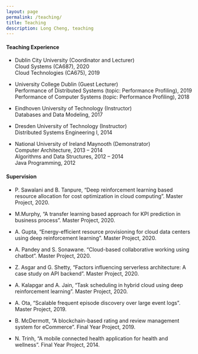 ```yaml
---
layout: page
permalink: /teaching/
title: Teaching
description: Long Cheng, teaching
---
```

#### **Teaching Experience**

- Dublin City University (Coordinator and Lecturer)<br>
Cloud Systems (CA687), 2020<br>
Cloud Technologies (CA675), 2019

- University College Dublin (Guest Lecturer)<br>
Performance of Distributed Systems (topic: Performance Profiling), 2019<br>
Performance of Computer Systems (topic: Performance Profiling), 2018

- Eindhoven University of Technology (Instructor)<br>
Databases and Data Modeling, 2017

- Dresden University of Technology (Instructor)<br>
Distributed Systems Engineering I, 2014

- National University of Ireland Maynooth (Demonstrator)<br>
Computer Architecture, 2013 – 2014<br>
Algorithms and Data Structures, 2012 – 2014 <br>
Java Programming, 2012 

#### **Supervision**

- P. Sawalani and B. Tanpure, “Deep reinforcement learning based resource allocation for cost optimization in cloud computing”. Master Project, 2020.

- M.Murphy, “A transfer learning based approach for KPI prediction in business process”. Master Project, 2020.

- A. Gupta, “Energy-efficient resource provisioning for cloud data centers using deep reinforcement learning”. Master Project, 2020.

- A. Pandey and S. Sonawane. “Cloud-based collaborative working using chatbot”. Master Project, 2020.

- Z. Asgar and G. Shetty, “Factors influencing serverless architecture: A case study on API backend”. Master Project, 2020.

- A. Kalapgar and A. Jain, “Task scheduling in hybrid cloud using deep reinforcement learning”. Master Project, 2020.

- A. Ota, “Scalable frequent episode discovery over large event logs”. Master Project, 2019.

- B. McDermott, “A blockchain-based rating and review management system for eCommerce”. Final Year Project, 2019.

- N. Trinh, “A mobile connected health application for health and wellness”. Final Year Project, 2014.